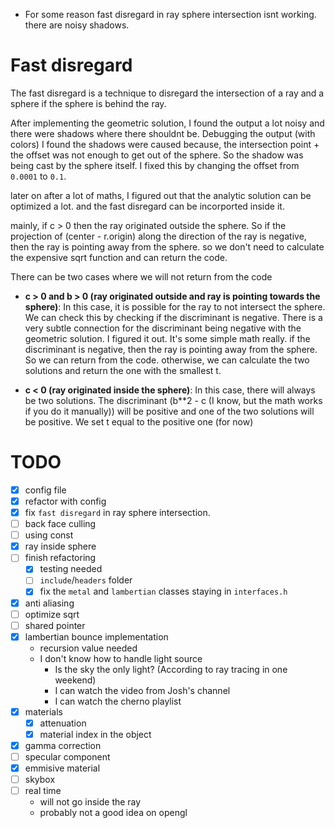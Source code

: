 - For some reason fast disregard in ray sphere intersection isnt working. there are noisy shadows.

# Fast disregard
The fast disregard is a technique to disregard the intersection of a ray and a sphere if the sphere is behind the ray.

After implementing the geometric solution, I found the output a lot noisy and there were shadows where there shouldnt be. Debugging the output (with colors) I found the shadows were caused because, the intersection point + the offset was
not enough to get out of the sphere. So the shadow was being cast by the sphere itself. I fixed this by changing the offset from `0.0001` to `0.1`. 

later on after a lot of maths, I figured out that the analytic solution can be optimized a lot. 
and the fast disregard can be incorported inside it. 

mainly, if c > 0 then the ray originated outside the sphere.
So if the projection of (center - r.origin) along the direction of the ray is negative, 
then the ray is pointing away from the sphere. 
so we don't need to calculate the expensive sqrt function and can return the code.

There can be two cases where we will not return from the code
- **c > 0 and  b > 0 (ray originated outside and ray is pointing towards the sphere)**: In this case, it is possible for the ray to not intersect the sphere. We can check this by checking if the discriminant is negative. There is a very subtle connection for the discriminant being negative with the geometric solution. I figured it out. It's some simple math really.
if the discriminant is negative, then the ray is pointing away from the sphere. So we can return from the code.
otherwise, we can calculate the two solutions and return the one with the smallest t.

- **c < 0 (ray originated inside the sphere)**: In this case, there will always be two solutions. 
The discriminant (b**2 - c (I know, but the math works if you do it manually)) will be positive and one of the two
solutions will be positive. We set t equal to the positive one (for now)

<!-- ## results
I ran the capturing code 4 times and took the average time.
### a lot of spheres in front of the viewport
| without fast disregard | with fast disregard |
|------------------------|---------------------|
| 4937.75 ms (avg)       | 5119.25 ms (avg)    |
### a lot of spheres behind the viewport
| without fast disregard | with fast disregard |
|------------------------|---------------------|
| 4069.25 ms (avg)       | 8893.75 ms (avg)    | -->


# TODO
- [x] config file
- [x] refactor with config
- [x] fix `fast disregard` in ray sphere intersection.
- [ ] back face culling 
- [ ] using const
- [x] ray inside sphere
- [ ] finish refactoring
    - [x] testing needed
    - [ ] `include`/`headers` folder
    - [x] fix the `metal` and `lambertian` classes staying in `interfaces.h`
- [x] anti aliasing
- [ ] optimize sqrt
- [ ] shared pointer
- [x] lambertian bounce implementation
    - recursion value needed
    - I don't know how to handle light source
        - Is the sky the only light? (According to ray tracing in one weekend)
        - I can watch the video from Josh's channel
        - I can watch the cherno playlist
- [x] materials
    - [x] attenuation
    - [x] material index in the object
- [x] gamma correction
- [ ] specular component
- [x] emmisive material
- [ ] skybox
- [ ] real time
    - will not go inside the ray
    - probably not a good idea on opengl